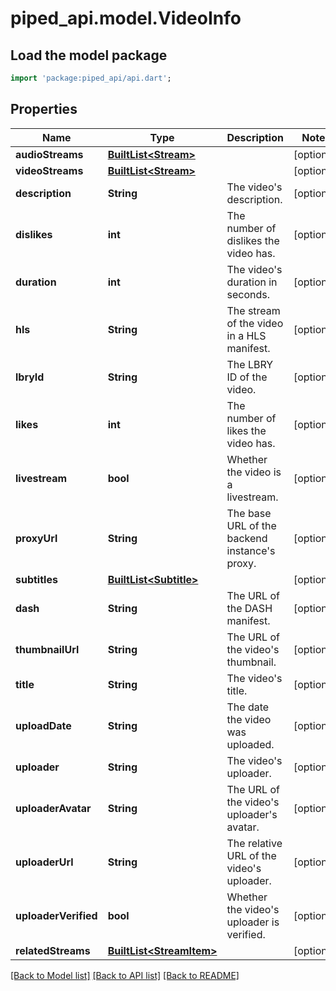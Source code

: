 # piped_api.model.VideoInfo

## Load the model package
```dart
import 'package:piped_api/api.dart';
```

## Properties
Name | Type | Description | Notes
------------ | ------------- | ------------- | -------------
**audioStreams** | [**BuiltList&lt;Stream&gt;**](Stream.md) |  | [optional] 
**videoStreams** | [**BuiltList&lt;Stream&gt;**](Stream.md) |  | [optional] 
**description** | **String** | The video's description. | [optional] 
**dislikes** | **int** | The number of dislikes the video has. | [optional] 
**duration** | **int** | The video's duration in seconds. | [optional] 
**hls** | **String** | The stream of the video in a HLS manifest. | [optional] 
**lbryId** | **String** | The LBRY ID of the video. | [optional] 
**likes** | **int** | The number of likes the video has. | [optional] 
**livestream** | **bool** | Whether the video is a livestream. | [optional] 
**proxyUrl** | **String** | The base URL of the backend instance's proxy. | [optional] 
**subtitles** | [**BuiltList&lt;Subtitle&gt;**](Subtitle.md) |  | [optional] 
**dash** | **String** | The URL of the DASH manifest. | [optional] 
**thumbnailUrl** | **String** | The URL of the video's thumbnail. | [optional] 
**title** | **String** | The video's title. | [optional] 
**uploadDate** | **String** | The date the video was uploaded. | [optional] 
**uploader** | **String** | The video's uploader. | [optional] 
**uploaderAvatar** | **String** | The URL of the video's uploader's avatar. | [optional] 
**uploaderUrl** | **String** | The relative URL of the video's uploader. | [optional] 
**uploaderVerified** | **bool** | Whether the video's uploader is verified. | [optional] 
**relatedStreams** | [**BuiltList&lt;StreamItem&gt;**](StreamItem.md) |  | [optional] 

[[Back to Model list]](../README.md#documentation-for-models) [[Back to API list]](../README.md#documentation-for-api-endpoints) [[Back to README]](../README.md)


